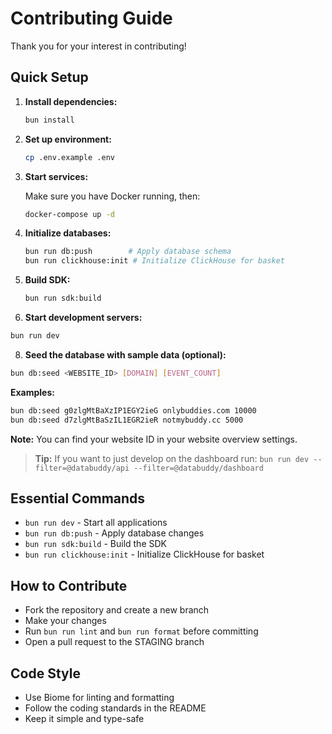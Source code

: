 # Contributing Guide

Thank you for your interest in contributing!

## Quick Setup

1. **Install dependencies:**

   ```bash
   bun install
   ```

2. **Set up environment:**

   ```bash
   cp .env.example .env
   ```

3. **Start services:**

   Make sure you have Docker running, then:

   ```bash
   docker-compose up -d
   ```

4. **Initialize databases:**

   ```bash
   bun run db:push        # Apply database schema
   bun run clickhouse:init # Initialize ClickHouse for basket
   ```

5. **Build SDK:**

   ```bash
   bun run sdk:build
   ```

6. **Start development servers:**

```bash
bun run dev
```

8. **Seed the database with sample data (optional):**

```bash
bun db:seed <WEBSITE_ID> [DOMAIN] [EVENT_COUNT]
```

**Examples:**

```bash
bun db:seed g0zlgMtBaXzIP1EGY2ieG onlybuddies.com 10000
bun db:seed d7zlgMtBaSzIL1EGR2ieR notmybuddy.cc 5000
```

**Note:** You can find your website ID in your website overview settings.

> **Tip:**
> If you want to just develop on the dashboard run:
> `bun run dev --filter=@databuddy/api --filter=@databuddy/dashboard`

## Essential Commands

- `bun run dev` - Start all applications
- `bun run db:push` - Apply database changes
- `bun run sdk:build` - Build the SDK
- `bun run clickhouse:init` - Initialize ClickHouse for basket

## How to Contribute

- Fork the repository and create a new branch
- Make your changes
- Run `bun run lint` and `bun run format` before committing
- Open a pull request to the STAGING branch

## Code Style

- Use Biome for linting and formatting
- Follow the coding standards in the README
- Keep it simple and type-safe
